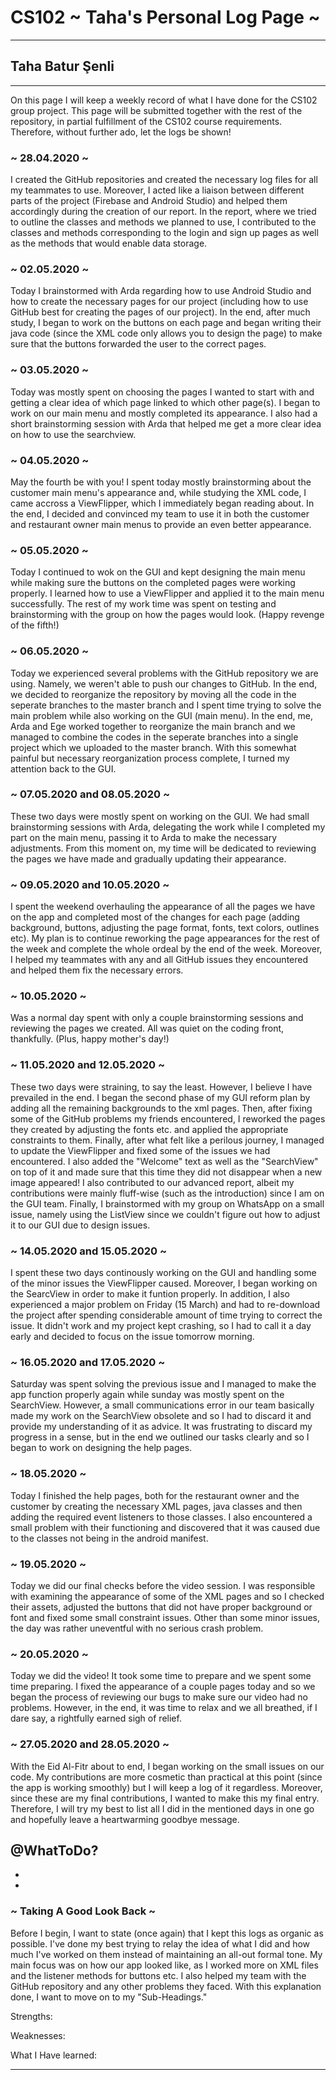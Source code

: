 # CS102 ~ Taha's Personal Log Page ~
****
## Taha Batur Şenli
****

On this page I will keep a weekly record of what I have done for the CS102 group project. This page will be submitted together with the rest of the repository, in partial fulfillment of the CS102 course requirements. Therefore, without further ado, let the logs be shown!

### ~ 28.04.2020 ~
I created the GitHub repositories and created the necessary log files for all my teammates to use. Moreover, I acted like a liaison between different parts of the project (Firebase and Android Studio) and helped them accordingly during the creation of our report. In the report, where we tried to outline the classes and methods we planned to use, I contributed to the classes and methods corresponding to the login and sign up pages as well as the methods that would enable data storage.

### ~ 02.05.2020 ~
Today I brainstormed with Arda regarding how to use Android Studio and how to create the necessary pages for our project (including how to use GitHub best for creating the pages of our project). In the end, after much study, I began to work on the buttons on each page and began writing their java code (since the XML code only allows you to design the page) to make sure that the buttons forwarded the user to the correct pages. 

### ~ 03.05.2020 ~
Today was mostly spent on choosing the pages I wanted to start with and getting a clear idea of which page linked to which other page(s). I began to work on our main menu and mostly completed its appearance. I also had a short brainstorming session with Arda that helped me get a more clear idea on how to use the searchview.

### ~ 04.05.2020 ~
May the fourth be with you! I spent today mostly brainstorming about the customer main menu's appearance and, while studying the XML code, I came accross a ViewFlipper, which I immediately began reading about. In the end, I decided and convinced my team to use it in both the customer and restaurant owner main menus to provide an even better appearance.

### ~ 05.05.2020 ~
Today I continued to wok on the GUI and kept designing the main menu while making sure the buttons on the completed pages were working properly. I learned how to use a ViewFlipper and applied it to the main menu successfully. The rest of my work time was spent on testing and brainstorming with the group on how the pages would look. (Happy revenge of the fifth!)

### ~ 06.05.2020 ~
Today we experienced several problems with the GitHub repository we are using. Namely, we weren't able to push our changes to GitHub. In the end, we decided to reorganize the repository by moving all the code in the seperate branches to the master branch and I spent time trying to solve the main problem while also working on the GUI (main menu). In the end, me, Arda and Ege worked together to reorganize the main branch and we managed to combine the codes in the seperate branches into a single project which we uploaded to the master branch. With this somewhat painful but necessary reorganization process complete, I turned my attention back to the GUI.

### ~ 07.05.2020 and 08.05.2020 ~
These two days were mostly spent on working on the GUI. We had small brainstorming sessions with Arda, delegating the work while I completed my part on the main menu, passing it to Arda to make the necessary adjustments. From this moment on, my time will be dedicated to reviewing the pages we have made and gradually updating their appearance.

### ~ 09.05.2020 and 10.05.2020 ~
I spent the weekend overhauling the appearance of all the pages we have on the app and completed most of the changes for each page (adding background, buttons, adjusting the page format, fonts, text colors, outlines etc). My plan is to continue reworking the page appearances for the rest of the week and complete the whole ordeal by the end of the week. Moreover, I helped my teammates with any and all GitHub issues they encountered and helped them fix the necessary errors.

### ~ 10.05.2020 ~
Was a normal day spent with only a couple brainstorming sessions and reviewing the pages we created. All was quiet on the coding front, thankfully. (Plus, happy mother's day!)

### ~ 11.05.2020 and 12.05.2020 ~
These two days were straining, to say the least. However, I believe I have prevailed in the end. I began the second phase of my GUI reform plan by adding all the remaining backgrounds to the xml pages. Then, after fixing some of the GitHub problems my friends encountered, I reworked the pages they created by adjusting the fonts etc. and applied the appropriate constraints to them. Finally, after what felt like a perilous journey, I managed to update the ViewFlipper and fixed some of the issues we had encountered. I also added the "Welcome" text as well as the "SearchView" on top of it and made sure that this time they did not disappear when a new image appeared! I also contributed to our advanced report, albeit my contributions were mainly fluff-wise (such as the introduction) since I am on the GUI team. Finally, I brainstormed with my group on WhatsApp on a small issue, namely using the ListView since we couldn't figure out how to adjust it to our GUI due to design issues.

### ~ 14.05.2020 and 15.05.2020 ~
I spent these two days continously working on the GUI and handling some of the minor issues the ViewFlipper caused. Moreover, I began working on the SearcView in order to make it funtion properly. In addition, I also experienced a major problem on Friday (15 March) and had to re-download the project after spending considerable amount of time trying to correct the issue. It didn't work and my project kept crashing, so I had to call it a day early and decided to focus on the issue tomorrow morning.

### ~ 16.05.2020 and 17.05.2020 ~
Saturday was spent solving the previous issue and I managed to make the app function properly again while sunday was mostly spent on the SearchView. However, a small communications error in our team basically made my work on the SearchView obsolete and so I had to discard it and provide my understanding of it as advice. It was frustrating to discard my progress in a sense, but in the end we outlined our tasks clearly and so I began to work on designing the help pages. 

### ~ 18.05.2020 ~
Today I finished the help pages, both for the restaurant owner and the customer by creating the necessary XML pages, java classes and then adding the required event listeners to those classes. I also encountered a small problem with their functioning and discovered that it was caused due to the classes not being in the android manifest.

### ~ 19.05.2020 ~
Today we did our final checks before the video session. I was responsible with examining the appearance of some of the XML pages and so I checked their assets, adjusted the buttons that did not have proper background or font and fixed some small constraint issues. Other than some minor issues, the day was rather uneventful with no serious crash problem.

### ~ 20.05.2020 ~
Today we did the video! It took some time to prepare and we spent some time preparing. I fixed the appearance of a couple pages today and so we began the process of reviewing our bugs to make sure our video had no problems. However, in the end, it was time to relax and we all breathed, if I dare say, a rightfully earned sigh of relief.

### ~ 27.05.2020 and 28.05.2020 ~
With the Eid Al-Fitr about to end, I began working on the small issues on our code. My contributions are more cosmetic than practical at this point (since the app is working smoothly) but I will keep a log of it regardless. Moreover, since these are my final contributions, I wanted to make this my final entry. Therefore, I will try my best to list all I did in the mentioned days in one go and hopefully leave a heartwarming goodbye message.

@WhatToDo?
-
-
-

### ~ Taking A Good Look Back ~
Before I begin, I want to state (once again) that I kept this logs as organic as possible. I've done my best trying to relay the idea of what I did and how much I've worked on them instead of maintaining an all-out formal tone. My main focus was on how our app looked like, as I worked more on XML files and the listener methods for buttons etc. I also helped my team with the GitHub repository and any other problems they faced. With this explanation done, I want to move on to my "Sub-Headings."

Strengths:

Weaknesses:

What I Have learned:



****
